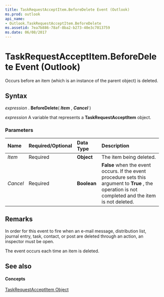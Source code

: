 ```yaml
---
title: TaskRequestAcceptItem.BeforeDelete Event (Outlook)
ms.prod: outlook
api_name:
- Outlook.TaskRequestAcceptItem.BeforeDelete
ms.assetid: 7ea7b886-78af-8ba2-b273-40e3c7013759
ms.date: 06/08/2017
---
```



# TaskRequestAcceptItem.BeforeDelete Event (Outlook)

Occurs before an item (which is an instance of the parent object) is deleted.


## Syntax

 _expression_ . **BeforeDelete**( **_Item_** , **_Cancel_** )

 _expression_ A variable that represents a **TaskRequestAcceptItem** object.


### Parameters



|**Name**|**Required/Optional**|**Data Type**|**Description**|
|:-----|:-----|:-----|:-----|
| _Item_|Required| **Object**|The item being deleted.|
| _Cancel_|Required| **Boolean**| **False** when the event occurs. If the event procedure sets this argument to **True** , the operation is not completed and the item is not deleted.|

## Remarks

In order for this event to fire when an e-mail message, distribution list, journal entry, task, contact, or post are deleted through an action, an inspector must be open.

The event occurs each time an item is deleted.


## See also


#### Concepts


[TaskRequestAcceptItem Object](Outlook.TaskRequestAcceptItem.md)

